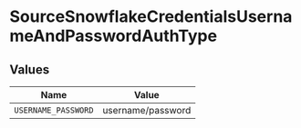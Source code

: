# SourceSnowflakeCredentialsUsernameAndPasswordAuthType


## Values

| Name                | Value               |
| ------------------- | ------------------- |
| `USERNAME_PASSWORD` | username/password   |